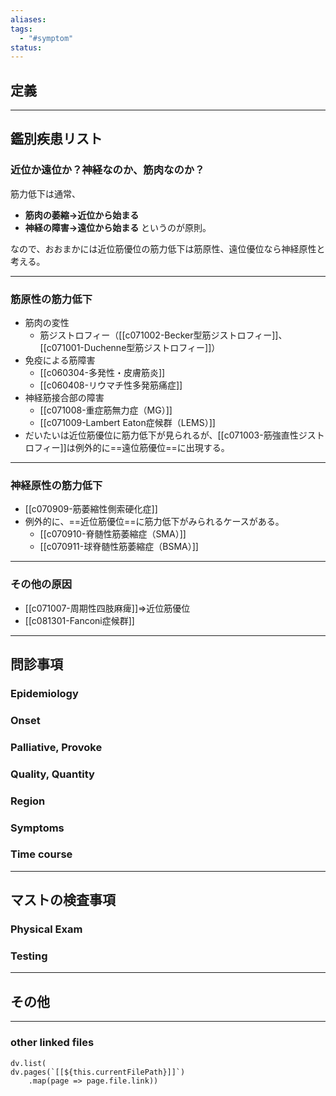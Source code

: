 ```yaml
---
aliases: 
tags:
  - "#symptom"
status:
---
```

## 定義
---
## 鑑別疾患リスト
### 近位か遠位か？神経なのか、筋肉なのか？
筋力低下は通常、
- **筋肉の萎縮→近位から始まる**
- **神経の障害→遠位から始まる**
というのが原則。

なので、おおまかには近位筋優位の筋力低下は筋原性、遠位優位なら神経原性と考える。

--- 
### 筋原性の筋力低下
- 筋肉の変性
	- 筋ジストロフィー（[[c071002-Becker型筋ジストロフィー]]、[[c071001-Duchenne型筋ジストロフィー]]）
- 免疫による筋障害
	- [[c060304-多発性・皮膚筋炎]]
	- [[c060408-リウマチ性多発筋痛症]]
- 神経筋接合部の障害
	- [[c071008-重症筋無力症（MG）]]
	- [[c071009-Lambert Eaton症候群（LEMS）]]
- だいたいは近位筋優位に筋力低下が見られるが、[[c071003-筋強直性ジストロフィー]]は例外的に==遠位筋優位==に出現する。
---
### 神経原性の筋力低下
- [[c070909-筋萎縮性側索硬化症]]
- 例外的に、==近位筋優位==に筋力低下がみられるケースがある。
	- [[c070910-脊髄性筋萎縮症（SMA）]]
	- [[c070911-球脊髄性筋萎縮症（BSMA）]]
---
### その他の原因
- [[c071007-周期性四肢麻痺]]⇒近位筋優位
- [[c081301-Fanconi症候群]]
---
## 問診事項
### Epidemiology
### Onset
### Palliative, Provoke
### Quality, Quantity
### Region
### Symptoms
### Time course
---
## マストの検査事項
### Physical Exam
### Testing
---
## その他
---
### other linked files
```dataviewjs
dv.list(
dv.pages(`[[${this.currentFilePath}]]`)
	.map(page => page.file.link))
```
